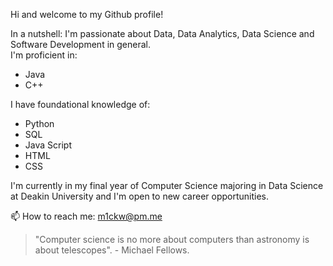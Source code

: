 Hi and welcome to my Github profile! 

In a nutshell: I'm passionate about Data, Data Analytics, Data Science and Software Development in general. <br>
I'm proficient in:
<ul>
      <li>Java</li>
      <li>C++</li>
</ul>

I have foundational knowledge of:
<ul>
      <li>Python</li>
      <li>SQL</li>
      <li>Java Script</li>
      <li>HTML</li>
      <li>CSS</li>
</ul>

I'm currently in my final year of Computer Science majoring in Data Science at Deakin University and I'm open to new career opportunities.<br>

📫 How to reach me: m1ckw@pm.me

 

<blockquote>"Computer science is no more about computers than astronomy is about telescopes". - Michael Fellows.
</blockquote> 

<!---
m1ckw/m1ckw is a ✨ special ✨ repository because its `README.md` (this file) appears on your GitHub profile.
You can click the Preview link to take a look at your changes.
--->
